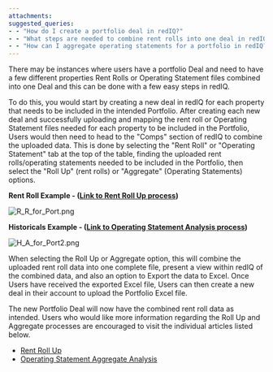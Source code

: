 ```yaml
---
attachments: 
suggested_queries:
- - "How do I create a portfolio deal in redIQ?"
- - "What steps are needed to combine rent rolls into one deal in redIQ?"
- - "How can I aggregate operating statements for a portfolio in redIQ?"
---
```

There may be instances where users have a portfolio Deal and need to have a few different properties Rent Rolls or Operating Statement files combined into one Deal and this can be done with a few easy steps in redIQ.

To do this, you would start by creating a new deal in redIQ for each property that needs to be included in the intended Portfolio. After creating each new deal and successfully uploading and mapping the rent roll or Operating Statement files needed for each property to be included in the Portfolio, Users would then need to head to the "Comps" section of redIQ to combine the uploaded data. This is done by selecting the "Rent Roll" or "Operating Statement" tab at the top of the table, finding the uploaded rent rolls/operating statements needed to be included in the Portfolio, then select the "Roll Up" (rent rolls) or "Aggregate" (Operating Statements) options.

**Rent Roll Example - ([Link to Rent Roll Up process](https://rediq.zendesk.com/hc/en-us/articles/360040664052-Rent-Roll-Up))**

![R_R_for_Port.png](https://rediq.zendesk.com/hc/article_attachments/8236348462228/R_R_for_Port.png)

**Historicals Example - ([Link to Operating Statement Analysis process](https://rediq.zendesk.com/hc/en-us/articles/6796200773012-Historical-Aggregate-Analysis))**

![H_A_for_Port2.png](https://rediq.zendesk.com/hc/article_attachments/8236257887124/H_A_for_Port2.png)

When selecting the Roll Up or Aggregate option, this will combine the uploaded rent roll data into one complete file, present a view within redIQ of the combined data, and also an option to Export the data to Excel. Once Users have received the exported Excel file, Users can then create a new deal in their account to upload the Portfolio Excel file.

The new Portfolio Deal will now have the combined rent roll data as intended. Users who would like more information regarding the Roll Up and Aggregate processes are encouraged to visit the individual articles listed below.

* [Rent Roll Up](https://rediq.zendesk.com/hc/en-us/articles/360040664052-Rent-Roll-Up)
* [Operating Statement Aggregate Analysis](https://rediq.zendesk.com/hc/en-us/articles/6796200773012-Historical-Aggregate-Analysis)